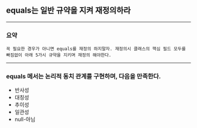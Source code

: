 ## equals는 일반 규약을 지켜 재정의하라

---

### 요약
`꼭 필요한 경우가 아니면 equals를 재정의 하지말자. 재정의시 클래스의 핵심
필드 모두를 빠짐없이 아래 5가시 규약을 지키며 재정의 해야한다.`

---

### equals 메서는 논리적 동치 관계를 구현하며, 다음을 만족한다.
 - 반사성
 - 대칭성
 - 추이성
 - 일관성
 - null-아님